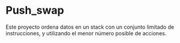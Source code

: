 # Push_swap
Este proyecto ordena datos en un stack con un conjunto limitado de instrucciones, y utilizando el menor número posible de acciones.
